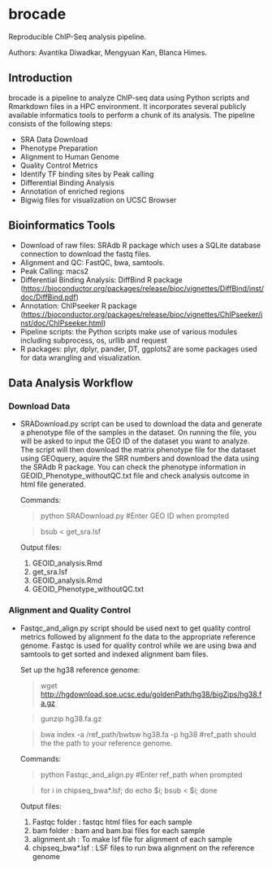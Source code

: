 brocade
======

Reproducible ChIP-Seq analysis pipeline.

Authors: Avantika Diwadkar, Mengyuan Kan, Blanca Himes.

## Introduction

brocade is a pipeline to analyze ChIP-seq data using Python scripts and Rmarkdown files in a HPC environment. It incorporates several publicly available informatics tools to perform a chunk of its analysis. The pipeline consists of the following steps:

* SRA Data Download
* Phenotype Preparation
* Alignment to Human Genome
* Quality Control Metrics
* Identify TF binding sites by Peak calling
* Differential Binding Analysis
* Annotation of enriched regions 
* Bigwig files for visualization on UCSC Browser


## Bioinformatics Tools
* Download of raw files: SRAdb R package which uses a SQLite database connection to download the fastq files.
* Alignment and QC: FastQC, bwa, samtools.
* Peak Calling: macs2
* Differential Binding Analysis: DiffBind R package (https://bioconductor.org/packages/release/bioc/vignettes/DiffBind/inst/doc/DiffBind.pdf)
* Annotation: ChIPseeker R package (https://bioconductor.org/packages/release/bioc/vignettes/ChIPseeker/inst/doc/ChIPseeker.html)
* Pipeline scripts: the Python scripts make use of various modules including subprocess, os, urllib and request
* R packages: plyr, dplyr, pander, DT, ggplots2 are some packages used for data wrangling and visualization.


## Data Analysis Workflow

### Download Data
* SRADownload.py script can be used to download the data and generate a phenotype file of the samples in the dataset. On running the file, you will be asked to input the GEO ID of the dataset you want to analyze. The script will then download the matrix phenotype file for the dataset using GEOquery, aquire the SRR numbers and download the data using the SRAdb R package. You can check the phenotype information in GEOID_Phenotype_withoutQC.txt file and check analysis outcome in html file generated. 

  Commands:
  > python SRADownload.py #Enter GEO ID when prompted 

  > bsub < get_sra.lsf

  Output files:
  1) GEOID_analysis.Rmd 
  2) get_sra.lsf
  3) GEOID_analysis.Rmd
  4) GEOID_Phenotype_withoutQC.txt

### Alignment and Quality Control
* Fastqc_and_align.py script should be used next to get quality control metrics followed by alignment fo the data to the appropriate reference genome. Fastqc is used for quality control while we are using bwa and samtools to get sorted and indexed alignment bam files.

	Set up the hg38 reference genome:
	> wget http://hgdownload.soe.ucsc.edu/goldenPath/hg38/bigZips/hg38.fa.gz

	> gunzip hg38.fa.gz

	> bwa index -a /ref_path/bwtsw hg38.fa -p hg38 #ref_path should the the path to your reference genome.

	Commands:
	> python Fastqc_and_align.py #Enter ref_path when prompted

	> for i in chipseq_bwa\*.lsf; do echo $i; bsub < $i; done

	Output files:
	1) Fastqc folder : fastqc html files for each sample
	2) bam folder : bam and bam.bai files for each sample
	3) alignment.sh : To make lsf file for alignment of each sample
	4) chipseq_bwa\*.lsf : LSF files to run bwa alignment on the reference genome




